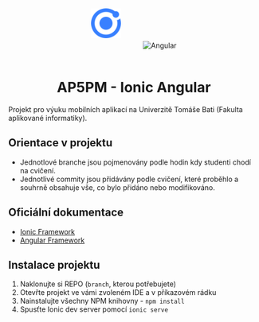 <p align="center">
    <img alt="Ionic" src="https://github.com/ionic-team/ionic-framework/blob/main/.github/assets/logo.png?raw=true" width="60" style="margin: 20px" />
    <img alt="Angular" src="https://angular.io/assets/images/logos/angular/logo-nav@2x.png" height="60" style="margin: 20px" />
</p>

<h1 align="center">
  AP5PM - Ionic Angular
</h1>

Projekt pro výuku mobilních aplikací na Univerzitě Tomáše Bati (Fakulta aplikované informatiky).

## Orientace v projektu

- Jednotlové branche jsou pojmenovány podle hodin kdy studenti chodí na cvičení.
- Jednotlivé commity jsou přidávány podle cvičení, které proběhlo a souhrně obsahuje vše, co bylo přidáno nebo modifikováno.

## Oficiální dokumentace

- [Ionic Framework](https://ionicframework.com/)
- [Angular Framework](https://angular.io/)

## Instalace projektu

1. Naklonujte si REPO (`branch`, kterou potřebujete)
2. Otevřte projekt ve vámi zvoleném IDE a v příkazovém rádku
3. Nainstalujte všechny NPM knihovny - `npm install`
4. Spusťte Ionic dev server pomocí `ionic serve`


